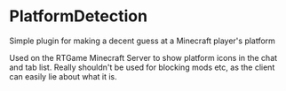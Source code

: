 # PlatformDetection
Simple plugin for making a decent guess at a Minecraft player's platform

Used on the RTGame Minecraft Server to show platform icons in the chat and tab list.
Really shouldn't be used for blocking mods etc, as the client can easily lie about what it is.
